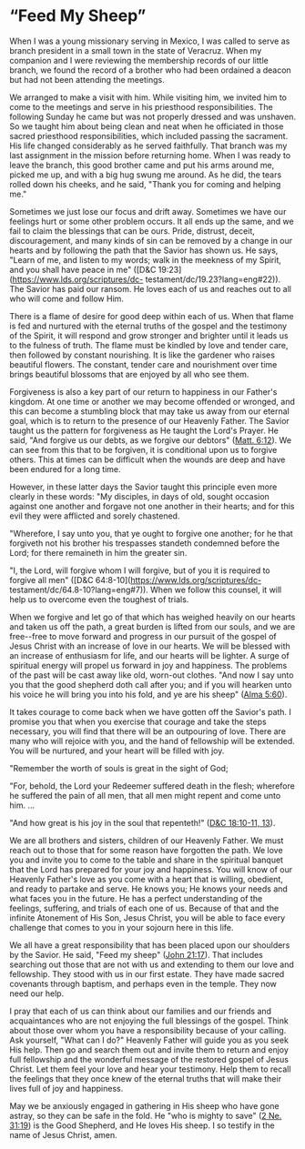 # “Feed My Sheep”

When I was a young missionary serving in Mexico, I was called to serve as
branch president in a small town in the state of Veracruz. When my companion
and I were reviewing the membership records of our little branch, we found the
record of a brother who had been ordained a deacon but had not been attending
the meetings.

We arranged to make a visit with him. While visiting him, we invited him to
come to the meetings and serve in his priesthood responsibilities. The
following Sunday he came but was not properly dressed and was unshaven. So we
taught him about being clean and neat when he officiated in those sacred
priesthood responsibilities, which included passing the sacrament. His life
changed considerably as he served faithfully. That branch was my last
assignment in the mission before returning home. When I was ready to leave the
branch, this good brother came and put his arms around me, picked me up, and
with a big hug swung me around. As he did, the tears rolled down his cheeks,
and he said, "Thank you for coming and helping me."

Sometimes we just lose our focus and drift away. Sometimes we have our
feelings hurt or some other problem occurs. It all ends up the same, and we
fail to claim the blessings that can be ours. Pride, distrust, deceit,
discouragement, and many kinds of sin can be removed by a change in our hearts
and by following the path that the Savior has shown us. He says, "Learn of me,
and listen to my words; walk in the meekness of my Spirit, and you shall have
peace in me" ([D&amp;C 19:23](https://www.lds.org/scriptures/dc-
testament/dc/19.23?lang=eng#22)). The Savior has paid our ransom. He loves
each of us and reaches out to all who will come and follow Him.

There is a flame of desire for good deep within each of us. When that flame is
fed and nurtured with the eternal truths of the gospel and the testimony of
the Spirit, it will respond and grow stronger and brighter until it leads us
to the fulness of truth. The flame must be kindled by love and tender care,
then followed by constant nourishing. It is like the gardener who raises
beautiful flowers. The constant, tender care and nourishment over time brings
beautiful blossoms that are enjoyed by all who see them.

Forgiveness is also a key part of our return to happiness in our Father's
kingdom. At one time or another we may become offended or wronged, and this
can become a stumbling block that may take us away from our eternal goal,
which is to return to the presence of our Heavenly Father. The Savior taught
us the pattern for forgiveness as He taught the Lord's Prayer. He said, "And
forgive us our debts, as we forgive our debtors" ([Matt.
6:12](https://www.lds.org/scriptures/nt/matt/6.12?lang=eng#11)). We can see
from this that to be forgiven, it is conditional upon us to forgive others.
This at times can be difficult when the wounds are deep and have been endured
for a long time.

However, in these latter days the Savior taught this principle even more
clearly in these words: "My disciples, in days of old, sought occasion against
one another and forgave not one another in their hearts; and for this evil
they were afflicted and sorely chastened.

"Wherefore, I say unto you, that ye ought to forgive one another; for he that
forgiveth not his brother his trespasses standeth condemned before the Lord;
for there remaineth in him the greater sin.

"I, the Lord, will forgive whom I will forgive, but of you it is required to
forgive all men" ([D&amp;C 64:8-10](https://www.lds.org/scriptures/dc-
testament/dc/64.8-10?lang=eng#7)). When we follow this counsel, it will help
us to overcome even the toughest of trials.

When we forgive and let go of that which has weighed heavily on our hearts and
taken us off the path, a great burden is lifted from our souls, and we are
free--free to move forward and progress in our pursuit of the gospel of Jesus
Christ with an increase of love in our hearts. We will be blessed with an
increase of enthusiasm for life, and our hearts will be lighter. A surge of
spiritual energy will propel us forward in joy and happiness. The problems of
the past will be cast away like old, worn-out clothes. "And now I say unto you
that the good shepherd doth call after you; and if you will hearken unto his
voice he will bring you into his fold, and ye are his sheep" ([Alma
5:60](https://www.lds.org/scriptures/bofm/alma/5.60?lang=eng#59)).

It takes courage to come back when we have gotten off the Savior's path. I
promise you that when you exercise that courage and take the steps necessary,
you will find that there will be an outpouring of love. There are many who
will rejoice with you, and the hand of fellowship will be extended. You will
be nurtured, and your heart will be filled with joy.

"Remember the worth of souls is great in the sight of God;

"For, behold, the Lord your Redeemer suffered death in the flesh; wherefore he
suffered the pain of all men, that all men might repent and come unto him. ...

"And how great is his joy in the soul that repenteth!" ([D&amp;C 18:10-11,
13](https://www.lds.org/scriptures/dc-testament/dc/18.10-11%2C13?lang=eng#9)).

We are all brothers and sisters, children of our Heavenly Father. We must
reach out to those that for some reason have forgotten the path. We love you
and invite you to come to the table and share in the spiritual banquet that
the Lord has prepared for your joy and happiness. You will know of our
Heavenly Father's love as you come with a heart that is willing, obedient, and
ready to partake and serve. He knows you; He knows your needs and what faces
you in the future. He has a perfect understanding of the feelings, suffering,
and trials of each one of us. Because of that and the infinite Atonement of
His Son, Jesus Christ, you will be able to face every challenge that comes to
you in your sojourn here in this life.

We all have a great responsibility that has been placed upon our shoulders by
the Savior. He said, "Feed my sheep" ([John
21:17](https://www.lds.org/scriptures/nt/john/21.17?lang=eng#16)). That
includes searching out those that are not with us and extending to them our
love and fellowship. They stood with us in our first estate. They have made
sacred covenants through baptism, and perhaps even in the temple. They now
need our help.

I pray that each of us can think about our families and our friends and
acquaintances who are not enjoying the full blessings of the gospel. Think
about those over whom you have a responsibility because of your calling. Ask
yourself, "What can I do?" Heavenly Father will guide you as you seek His
help. Then go and search them out and invite them to return and enjoy full
fellowship and the wonderful message of the restored gospel of Jesus Christ.
Let them feel your love and hear your testimony. Help them to recall the
feelings that they once knew of the eternal truths that will make their lives
full of joy and happiness.

May we be anxiously engaged in gathering in His sheep who have gone astray, so
they can be safe in the fold. He "who is mighty to save" ([2 Ne.
31:19](https://www.lds.org/scriptures/bofm/2-ne/31.19?lang=eng#18)) is the
Good Shepherd, and He loves His sheep. I so testify in the name of Jesus
Christ, amen.

